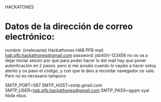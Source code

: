 HACKATONES

# Datos de la dirección de correo electrónico:

nombre: (irrelevante) Hackathones HAB PFB
mail: hab.pfb.hackathones@gmail.com
password: jsb40rt-123456
no os va a dejar iniciar sesión por que para poder hacer lo del mail hay que poner autenticación en 2 pasos. pero si me avisáis cuando lo vayáis a hacer estoy atento y os paso el código, y con que le deis a recordar navegador os vale. Pero no es necesario tampoco

SMTP_PORT=587
SMTP_HOST=smtp.gmail.com
SMTP_USER=hab.pfb.hackathones@gmail.com
SMTP_PASS=qgqm syai hbda nbus
